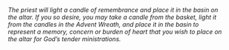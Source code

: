 _The priest will light a candle of remembrance and place it in the basin on the altar. If you so desire, you may take a candle from the basket, light it from the candles in the Advent Wreath, and place it in the basin to represent a memory, concern or burden of heart that you wish to place on the altar for God’s tender ministrations._
